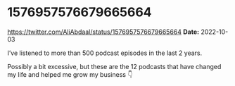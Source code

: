 # 1576957576679665664
https://twitter.com/AliAbdaal/status/1576957576679665664
**Date:** 2022-10-03

I’ve listened to more than 500 podcast episodes in the last 2 years.

Possibly a bit excessive, but these are the 12 podcasts that have changed my life and helped me grow my business 👇
